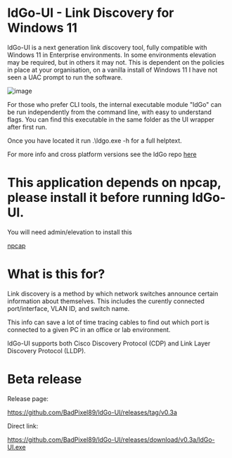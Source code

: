 # ldGo-UI - Link Discovery for Windows 11

ldGo-UI is a next generation link discovery tool, fully compatible with Windows 11 in Enterprise environments. In some environments elevation may be required, but in others it may not. This is dependent on the policies in place at your organisation, on a vanilla install of Windows 11 I have not seen a UAC prompt to run the software. 

![image](https://github.com/user-attachments/assets/63531974-447f-4911-9294-12710b2ffa4b)

For those who prefer CLI tools, the internal executable module "ldGo" can be run independently from the command line, with easy to understand flags. You can find this executable in the same folder as the UI wrapper after first run. 

Once you have located it run .\ldgo.exe -h for a full helptext.

For more info and cross platform versions see the ldGo repo [here](https://github.com/BadPixel89/ldGo)

# This application depends on npcap, please install it before running ldGo-UI. 
You will need admin/elevation to install this

[npcap](https://npcap.com/#download)

# What is this for?

Link discovery is a method by which network switches announce certain information about themselves. This includes the curently connected port/interface, VLAN ID, and switch name. 

This info can save a lot of time tracing cables to find out which port is connected to a given PC in an office or lab environment. 

ldGo-UI supports both Cisco Discovery Protocol (CDP) and Link Layer Discovery Protocol (LLDP).

# Beta release
Release page:

https://github.com/BadPixel89/ldGo-UI/releases/tag/v0.3a

Direct link:

https://github.com/BadPixel89/ldGo-UI/releases/download/v0.3a/ldGo-UI.exe

